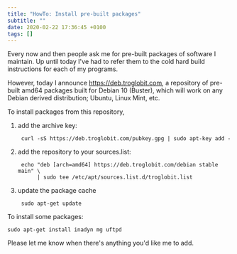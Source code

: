 ```yaml
---
title: "HowTo: Install pre-built packages"
subtitle: ""
date: 2020-02-22 17:36:45 +0100
tags: []
---
```


Every now and then people ask me for pre-built packages of software I
maintain.  Up until today I've had to refer them to the cold hard build
instructions for each of my programs.

However, today I announce <https://deb.troglobit.com>, a repository of
pre-built amd64 packages built for Debian 10 (Buster), which will work
on any Debian derived distribution; Ubuntu, Linux Mint, etc.

To install packages from this repository,

1. add the archive key:

        curl -sS https://deb.troglobit.com/pubkey.gpg | sudo apt-key add -

2. add the repository to your sources.list:

        echo "deb [arch=amd64] https://deb.troglobit.com/debian stable main" \
             | sudo tee /etc/apt/sources.list.d/troglobit.list

3. update the package cache

        sudo apt-get update

To install some packages:

    sudo apt-get install inadyn mg uftpd

Please let me know when there's anything you'd like me to add.

